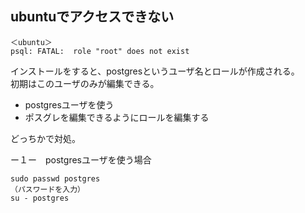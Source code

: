 ## ubuntuでアクセスできない
```
＜ubuntu＞
psql: FATAL:  role "root" does not exist
```
インストールをすると、postgresというユーザ名とロールが作成される。    
初期はこのユーザのみが編集できる。

  * postgresユーザを使う
  * ポスグレを編集できるようにロールを編集する

どっちかで対処。 

ー１ー　postgresユーザを使う場合
```
sudo passwd postgres
（パスワードを入力）
su - postgres
```

